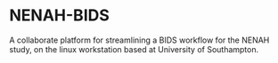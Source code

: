 # NENAH-BIDS
A collaborate platform for streamlining a BIDS workflow for the NENAH study, on the linux workstation based at University of Southampton.
